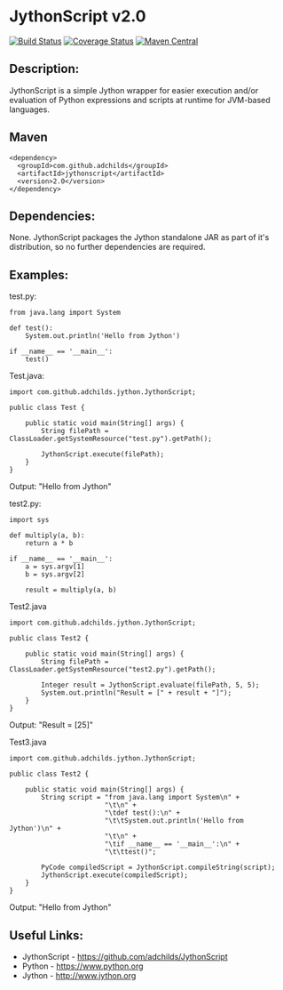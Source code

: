 # JythonScript v2.0

[![Build Status](https://travis-ci.org/adchilds/JythonScript.svg?branch=develop)](https://travis-ci.org/adchilds/JythonScript) [![Coverage Status](https://coveralls.io/repos/github/adchilds/JythonScript/badge.svg?branch=develop)](https://coveralls.io/github/adchilds/JythonScript?branch=develop) [![Maven Central](https://maven-badges.herokuapp.com/maven-central/com.github.adchilds/jythonscript/badge.svg)](http://search.maven.org/#artifactdetails%7Ccom.github.adchilds%7Cjythonscript%7C1.0%7C)

## Description:
JythonScript is a simple Jython wrapper for easier execution and/or evaluation of Python expressions and scripts at 
runtime for JVM-based languages.

## Maven

    <dependency>
      <groupId>com.github.adchilds</groupId>
      <artifactId>jythonscript</artifactId>
      <version>2.0</version>
    </dependency>

## Dependencies:
None. JythonScript packages the Jython standalone JAR as part of it's distribution, so no further dependencies are
required.

## Examples:

  test.py:
	
	from java.lang import System
	
	def test():
		System.out.println('Hello from Jython')
	
	if __name__ == '__main__':
		test()

  Test.java:

	import com.github.adchilds.jython.JythonScript;
	
	public class Test {
	
		public static void main(String[] args) {
			String filePath = ClassLoader.getSystemResource("test.py").getPath();
			
			JythonScript.execute(filePath);
		}
	}
	
  Output: "Hello from Jython"
  
  
  test2.py:
  	
	import sys
	
	def multiply(a, b):
		return a * b

	if __name__ == '__main__':
		a = sys.argv[1]
		b = sys.argv[2]

		result = multiply(a, b)

  Test2.java

	import com.github.adchilds.jython.JythonScript;
	
	public class Test2 {
	
		public static void main(String[] args) {
			String filePath = ClassLoader.getSystemResource("test2.py").getPath();
			
			Integer result = JythonScript.evaluate(filePath, 5, 5);
			System.out.println("Result = [" + result + "]");
		}
	}
	
  Output: "Result = [25]"


  Test3.java
  
    import com.github.adchilds.jython.JythonScript;
    	
    public class Test2 {
    	
    	public static void main(String[] args) {
    		String script = "from java.lang import System\n" +
                            "\t\n" +
                            "\tdef test():\n" +
                            "\t\tSystem.out.println('Hello from Jython')\n" +
                            "\t\n" +
                            "\tif __name__ == '__main__':\n" +
                            "\t\ttest()";
    		
    		PyCode compiledScript = JythonScript.compileString(script);
    		JythonScript.execute(compiledScript);
    	}
    }

  Output: "Hello from Jython"


## Useful Links:
* JythonScript - https://github.com/adchilds/JythonScript
* Python - https://www.python.org
* Jython - http://www.jython.org